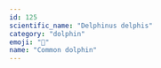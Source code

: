 ```yaml
---
id: 125
scientific_name: "Delphinus delphis"
category: "dolphin"
emoji: "🐬"
name: "Common dolphin"
---
```


